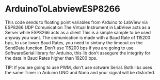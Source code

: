 # ArduinoToLabviewESP8266
This code sends to floating point variables from Arduino to LabView via ESP8266 UDP Comunication
The Virtual Instrument in LabView acts as a Server while ESP8266 acts as a client
This is a simple sample to be used anyway you want. The comunication is made with a Baud Rate of 115200 bps, to use lower Baud Rates, you need to sintony the timeout on the SendData function.
Don't use 115200 bps if you are going to use SoftwareSerial library for Arduino, this lib don't assegure the integrity for the data in Baud Rates higher than 19200 bps.

TIP: If you are going to use PWM, don't use sotware Serial. Both libs uses the same Timer in Arduino UNO and Nano and your signal will be distorted.

